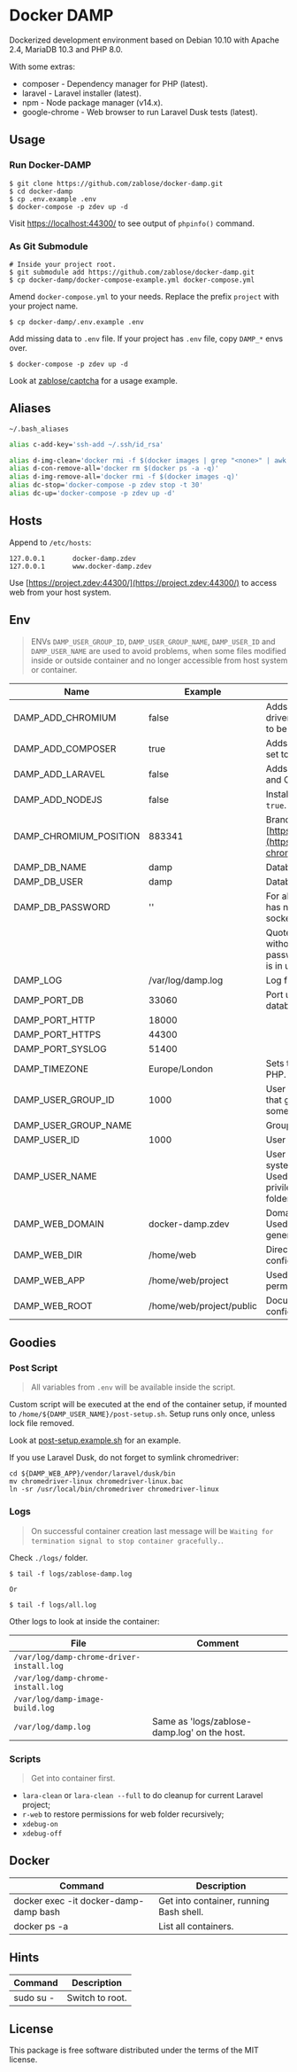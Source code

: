 # Docker DAMP

Dockerized development environment based on Debian 10.10 with Apache 2.4, MariaDB 10.3 and PHP 8.0.

With some extras:
* composer - Dependency manager for PHP (latest).
* laravel - Laravel installer (latest).
* npm - Node package manager (v14.x).
* google-chrome - Web browser to run Laravel Dusk tests (latest).

## Usage

### Run Docker-DAMP

    $ git clone https://github.com/zablose/docker-damp.git
    $ cd docker-damp
    $ cp .env.example .env
    $ docker-compose -p zdev up -d

Visit [https://localhost:44300/](https://localhost:44300/) to see output of `phpinfo()` command.

### As Git Submodule

    # Inside your project root.
    $ git submodule add https://github.com/zablose/docker-damp.git
    $ cp docker-damp/docker-compose-example.yml docker-compose.yml

Amend `docker-compose.yml` to your needs.
Replace the prefix `project` with your project name.

    $ cp docker-damp/.env.example .env

Add missing data to `.env` file.
If your project has `.env` file, copy `DAMP_*` envs over.

    $ docker-compose -p zdev up -d

Look at [zablose/captcha](https://github.com/zablose/captcha) for a usage example.

## Aliases

`~/.bash_aliases`

```bash
alias c-add-key='ssh-add ~/.ssh/id_rsa'

alias d-img-clean='docker rmi -f $(docker images | grep "<none>" | awk "{print \$3}")'
alias d-con-remove-all='docker rm $(docker ps -a -q)'
alias d-img-remove-all='docker rmi -f $(docker images -q)'
alias dc-stop='docker-compose -p zdev stop -t 30'
alias dc-up='docker-compose -p zdev up -d'
```

## Hosts

Append to `/etc/hosts`:

```
127.0.0.1       docker-damp.zdev
127.0.0.1       www.docker-damp.zdev
```

Use [https://project.zdev:44300/](https://project.zdev:44300/) to access web from your host system.

## Env

> ENVs `DAMP_USER_GROUP_ID`, `DAMP_USER_GROUP_NAME`, `DAMP_USER_ID` and `DAMP_USER_NAME` are used to avoid
> problems, when some files modified inside or outside container and no longer accessible from host system or container.

| Name | Example | Comment |
| --- | --- | --- |
| DAMP_ADD_CHROMIUM | false | Adds Google Chromium with driver into container, if set to `true`, to be used by Laravel Dusk. |
| DAMP_ADD_COMPOSER | true | Adds Composer into container if set to `true`. |
| DAMP_ADD_LARAVEL | false | Adds Laravel installer if set to `true` and Composer was added. |
| DAMP_ADD_NODEJS | false | Installs Node.js with npm if set to `true`. |
| DAMP_CHROMIUM_POSITION | 883341 | Branch base position taken from [https://vikyd.github.io](https://vikyd.github.io/download-chromium-history-version/#/). |
| DAMP_DB_NAME | damp | Database name. |
| DAMP_DB_USER | damp | Database username. |
| DAMP_DB_PASSWORD | '' | For all users excluding root. Root has no password with access via socket only. |
|  |  | Quotes are important. Won't work without in some cases, if complex password with special characters is in use. |
| DAMP_LOG | /var/log/damp.log | Log file name inside container. |
| DAMP_PORT_DB | 33060 | Port used to connect to the database from your host system. |
| DAMP_PORT_HTTP | 18000 |  |
| DAMP_PORT_HTTPS | 44300 |  |
| DAMP_PORT_SYSLOG | 51400 |  |
| DAMP_TIMEZONE | Europe/London | Sets timezone for Debian and PHP. |
| DAMP_USER_GROUP_ID | 1000 | User `www-data` will be added to that group to get write access to some folders. |
| DAMP_USER_GROUP_NAME |  | Group name on your host system. |
| DAMP_USER_ID | 1000 | User ID on your host system. |
| DAMP_USER_NAME |  | User name you use on your host system. Must deffer from DB user. Used to create DB user with root privileges and as user for web folders. |
| DAMP_WEB_DOMAIN | docker-damp.zdev | Domain name of your project. Used to setup Apache and generate self-signed certificates. |
| DAMP_WEB_DIR | /home/web | Directory for Apache configuration. |
| DAMP_WEB_APP | /home/web/project | Used by `r-web` script to restore permissions of the Laravel project. |
| DAMP_WEB_ROOT | /home/web/project/public | Document root for Apache configuration. |

## Goodies

### Post Script

> All variables from `.env` will be available inside the script.

Custom script will be executed at the end of the container setup, if mounted to `/home/${DAMP_USER_NAME}/post-setup.sh`.
Setup runs only once, unless lock file removed.

Look at [post-setup.example.sh](./post-setup.example.sh) for an example.

If you use Laravel Dusk, do not forget to symlink chromedriver:

```
cd ${DAMP_WEB_APP}/vendor/laravel/dusk/bin
mv chromedriver-linux chromedriver-linux.bac
ln -sr /usr/local/bin/chromedriver chromedriver-linux
```

### Logs

> On successful container creation last message will be `Waiting for termination signal to stop container gracefully.`.

Check `./logs/` folder.

    $ tail -f logs/zablose-damp.log
    
    Or
    
    $ tail -f logs/all.log

Other logs to look at inside the container:

| File | Comment |
| --- | --- |
| `/var/log/damp-chrome-driver-install.log` |  |
| `/var/log/damp-chrome-install.log` |  |
| `/var/log/damp-image-build.log` |  |
| `/var/log/damp.log` | Same as 'logs/zablose-damp.log' on the host. |

### Scripts

> Get into container first.

* `lara-clean` or `lara-clean --full` to do cleanup for current Laravel project;
* `r-web` to restore permissions for web folder recursively;
* `xdebug-on`
* `xdebug-off`

## Docker

| Command | Description |
| --- | --- |
| docker exec -it docker-damp-damp bash | Get into container, running Bash shell. |
| docker ps -a | List all containers. |

## Hints

| Command | Description |
| --- | --- |
| sudo su - | Switch to root. |

## License

This package is free software distributed under the terms of the MIT license.
